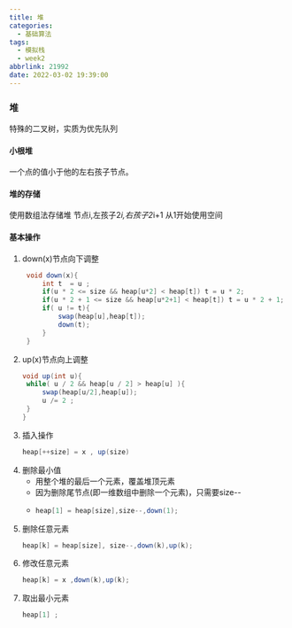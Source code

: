 ```yaml
---
title: 堆
categories:
  - 基础算法
tags:
  - 模拟栈
  - week2
abbrlink: 21992
date: 2022-03-02 19:39:00
---
```

### 堆
特殊的二叉树，实质为优先队列
#### 小根堆
一个点的值小于他的左右孩子节点。
#### 堆的存储
使用数组法存储堆
节点i,左孩子2*i,右孩子2*i+1
从1开始使用空间
#### 基本操作
1. down(x)节点向下调整
   ```java
    void down(x){
        int t  = u ;
        if(u * 2 <= size && heap[u*2] < heap[t]) t = u * 2;
        if(u * 2 + 1 <= size && heap[u*2+1] < heap[t]) t = u * 2 + 1;
        if( u != t){
            swap(heap[u],heap[t]);
            down(t);
        }
    }
   ```
2. up(x)节点向上调整
   ```java
   void up(int u){
    while( u / 2 && heap[u / 2] > heap[u] ){
        swap(heap[u/2],heap[u]);
        u /= 2 ;
    }
   }
   ```
3. 插入操作
   ```java
   heap[++size] = x , up(size)
   ```
4. 删除最小值
   * 用整个堆的最后一个元素，覆盖堆顶元素
   * 因为删除尾节点(即一维数组中删除一个元素)，只需要size--
   * ```java
     heap[1] = heap[size],size--,down(1);
     ```
5.  删除任意元素
    ```java
    heap[k] = heap[size], size--,down(k),up(k);
    ```
6. 修改任意元素
   ```java
   heap[k] = x ,down(k),up(k);
   ```
7. 取出最小元素
   ```java
   heap[1] ;
   ```
